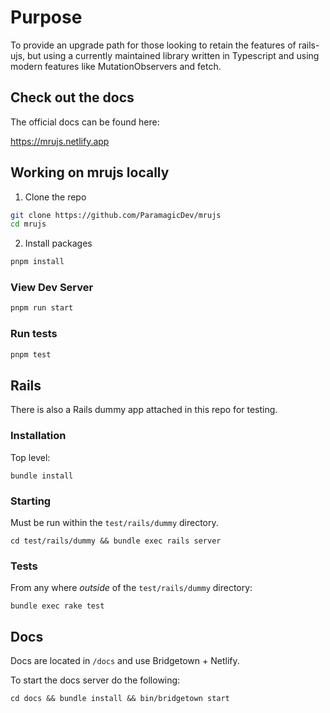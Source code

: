 # Purpose

To provide an upgrade path for those looking to retain the features of
rails-ujs, but using a currently maintained library written in Typescript and using
modern features like MutationObservers and fetch.

## Check out the docs

The official docs can be found here:

<https://mrujs.netlify.app>

## Working on mrujs locally

1. Clone the repo

```bash
git clone https://github.com/ParamagicDev/mrujs
cd mrujs
```

2. Install packages

```bash
pnpm install
```

### View Dev Server

```bash
pnpm run start
```

### Run tests

```bash
pnpm test
```

## Rails

There is also a Rails dummy app attached in this repo for testing.

### Installation

Top level:

`bundle install`

### Starting

Must be run within the `test/rails/dummy` directory.

`cd test/rails/dummy && bundle exec rails server`

### Tests

From any where _outside_ of the `test/rails/dummy` directory:

`bundle exec rake test`

## Docs

Docs are located in `/docs` and use Bridgetown + Netlify.

To start the docs server do the following:

`cd docs && bundle install && bin/bridgetown start`

